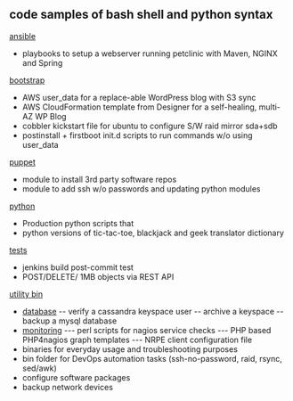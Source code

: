 ## code samples of bash shell and python syntax 

[ansible](https://github.com/bostonaustin/public/blob/master/ansible/)
- playbooks to setup a webserver running petclinic with Maven, NGINX and Spring

[bootstrap](https://github.com/bostonaustin/public/blob/master/bootstrap/)
- AWS user_data for a replace-able WordPress blog with S3 sync
- AWS CloudFormation template from Designer for a self-healing, multi-AZ WP Blog
- cobbler kickstart file for ubuntu to configure S/W raid mirror sda+sdb
- postinstall + firstboot init.d scripts to run commands w/o using user_data

[puppet](https://github.com/bostonaustin/public/tree/master/puppet)
- module to install 3rd party software repos
- module to add ssh w/o passwords and updating python modules

[python](https://github.com/bostonaustin/public/tree/master/python)
- Production python scripts that 
- python versions of tic-tac-toe, blackjack and geek translator dictionary

[tests](https://github.com/bostonaustin/public/tree/master/tests)
- jenkins build post-commit test  
- POST/DELETE/ 1MB objects via REST API

[utility bin](https://github.com/bostonaustin/public/blob/master/utility%20bin/)
- [database](https://github.com/bostonaustin/public/blob/master/database/)
-- verify a cassandra keyspace user
-- archive a keyspace 
-- backup a mysql database
- [monitoring](https://github.com/bostonaustin/public/tree/master/monitoring)
--- perl scripts for nagios service checks
--- PHP based PHP4nagios graph templates 
--- NRPE client configuration file
- binaries for everyday usage and troubleshooting purposes
- bin folder for DevOps automation tasks (ssh-no-password, raid, rsync, sed/awk)
- configure software packages 
- backup network devices
